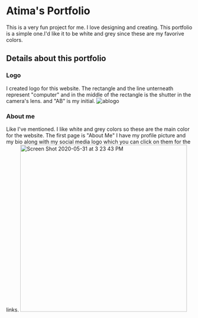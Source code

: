# Atima's Portfolio
  This is a very fun project for me. I love designing and creating. This portfolio is a simple one.I'd like it to be white and grey since these are my favorive colors.
  
## Details about this portfolio

### Logo
I created logo for this website. The rectangle and the line unterneath represent "computer" and in the middle of the rectangle is the shutter in the camera's lens. and "AB" is my initial.
![ablogo](https://user-images.githubusercontent.com/64511825/83363038-5a405500-a353-11ea-93aa-e2a9ac44dc85.png)

### About me
  Like I've mentioned. I like white and grey colors so these are the main color for the website. The first page is "About Me" I have my profile picture and my bio along with my social media logo which you can click on them for the links.
<img width="451" alt="Screen Shot 2020-05-31 at 3 23 43 PM" src="https://user-images.githubusercontent.com/64511825/83363442-accf4080-a356-11ea-88e4-1556fb936c76.png">

